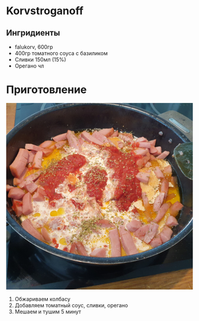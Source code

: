 # Korvstroganoff

## Ингридиенты
- falukorv, 600гр
- 400гр томатного соуса с базиликом
- Сливки 150мл (15%)
- Орегано чл

# Приготовление

![image](https://github.com/fourier/food-recipes/raw/master/images/korvstroganoff.jpg "Korvstroganoff")

1. Обжариваем колбасу
2. Добавляем томатный соус, сливки, орегано
3. Мешаем и тушим 5 минут
